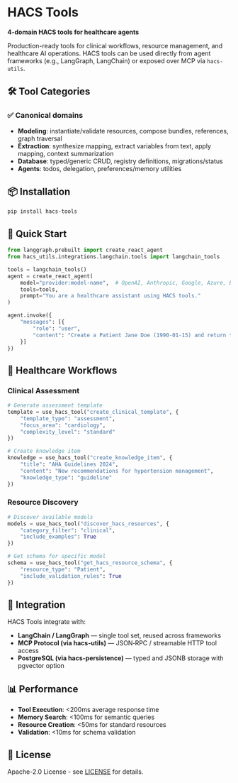 # HACS Tools

**4-domain HACS tools for healthcare agents**

Production-ready tools for clinical workflows, resource management, and healthcare AI operations. HACS tools can be used directly from agent frameworks (e.g., LangGraph, LangChain) or exposed over MCP via `hacs-utils`.

## 🛠️ **Tool Categories**

### ✅ Canonical domains
- **Modeling**: instantiate/validate resources, compose bundles, references, graph traversal
- **Extraction**: synthesize mapping, extract variables from text, apply mapping, context summarization
- **Database**: typed/generic CRUD, registry definitions, migrations/status
- **Agents**: todos, delegation, preferences/memory utilities

## 📦 **Installation**

```bash
pip install hacs-tools
```

## 🚀 **Quick Start**

```python
from langgraph.prebuilt import create_react_agent
from hacs_utils.integrations.langchain.tools import langchain_tools

tools = langchain_tools()
agent = create_react_agent(
    model="provider:model-name",  # OpenAI, Anthropic, Google, Azure, Bedrock, etc.
    tools=tools,
    prompt="You are a healthcare assistant using HACS tools."
)

agent.invoke({
    "messages": [{
        "role": "user",
        "content": "Create a Patient Jane Doe (1990-01-15) and return their id"
    }]
})
```

## 🏥 **Healthcare Workflows**

### **Clinical Assessment**
```python
# Generate assessment template
template = use_hacs_tool("create_clinical_template", {
    "template_type": "assessment",
    "focus_area": "cardiology",
    "complexity_level": "standard"
})

# Create knowledge item
knowledge = use_hacs_tool("create_knowledge_item", {
    "title": "AHA Guidelines 2024",
    "content": "New recommendations for hypertension management",
    "knowledge_type": "guideline"
})
```

### **Resource Discovery**
```python
# Discover available models
models = use_hacs_tool("discover_hacs_resources", {
    "category_filter": "clinical",
    "include_examples": True
})

# Get schema for specific model
schema = use_hacs_tool("get_hacs_resource_schema", {
    "resource_type": "Patient",
    "include_validation_rules": True
})
```

## 🔗 **Integration**

HACS Tools integrate with:
- **LangChain / LangGraph** — single tool set, reused across frameworks
- **MCP Protocol (via hacs-utils)** — JSON‑RPC / streamable HTTP tool access
- **PostgreSQL (via hacs-persistence)** — typed and JSONB storage with pgvector option

## 📊 **Performance**

- **Tool Execution**: <200ms average response time
- **Memory Search**: <100ms for semantic queries
- **Resource Creation**: <50ms for standard resources
- **Validation**: <10ms for schema validation

## 📄 **License**

Apache-2.0 License - see [LICENSE](../../LICENSE) for details.
